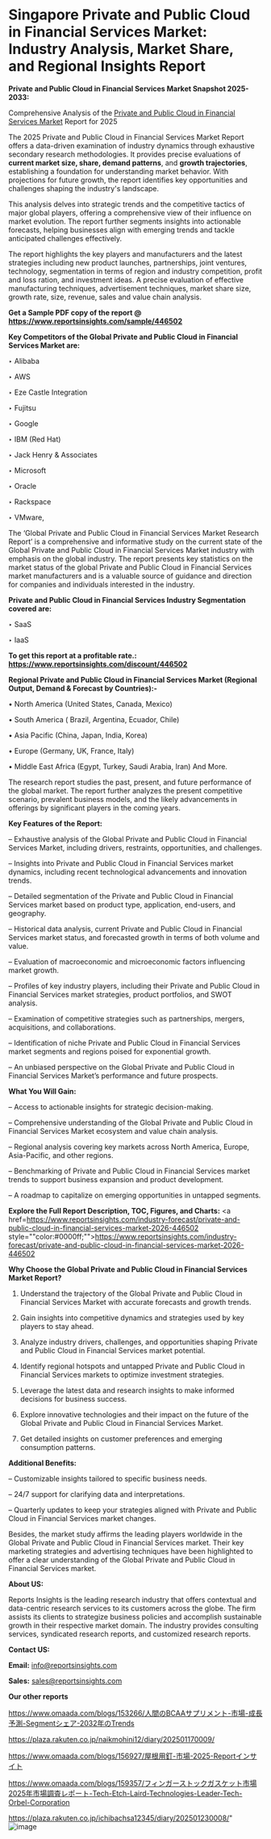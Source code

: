 # Singapore Private and Public Cloud in Financial Services Market: Industry Analysis, Market Share, and Regional Insights Report

<strong>Private and Public Cloud in Financial Services Market Snapshot 2025-2033:</strong>

Comprehensive Analysis of the <a href=https://www.reportsinsights.com/sample/446502>Private and Public Cloud in Financial Services Market</a> Report for 2025

The 2025 Private and Public Cloud in Financial Services Market Report offers a data-driven examination of industry dynamics through exhaustive secondary research methodologies. It provides precise evaluations of <strong>current market size, share, demand patterns</strong>, and <strong>growth trajectories</strong>, establishing a foundation for understanding market behavior. With projections for future growth, the report identifies key opportunities and challenges shaping the industry's landscape.

This analysis delves into strategic trends and the competitive tactics of major global players, offering a comprehensive view of their influence on market evolution. The report further segments insights into actionable forecasts, helping businesses align with emerging trends and tackle anticipated challenges effectively.

The report highlights the key players and manufacturers and the latest strategies including new product launches, partnerships, joint ventures, technology, segmentation in terms of region and industry competition, profit and loss ration, and investment ideas. A precise evaluation of effective manufacturing techniques, advertisement techniques, market share size, growth rate, size, revenue, sales and value chain analysis.

<strong>Get a Sample PDF copy of the report @ <a href=https://www.reportsinsights.com/sample/446502 style=color:#0000ff;>https://www.reportsinsights.com/sample/446502</a></strong>

<strong>Key Competitors of the Global Private and Public Cloud in Financial Services Market are:</strong>

‣ Alibaba

‣ AWS

‣ Eze Castle Integration

‣ Fujitsu

‣ Google

‣ IBM (Red Hat)

‣ Jack Henry & Associates

‣ Microsoft

‣ Oracle

‣ Rackspace

‣ VMware,

The ‘Global Private and Public Cloud in Financial Services Market Research Report’ is a comprehensive and informative study on the current state of the Global Private and Public Cloud in Financial Services Market industry with emphasis on the global industry. The report presents key statistics on the market status of the global Private and Public Cloud in Financial Services market manufacturers and is a valuable source of guidance and direction for companies and individuals interested in the industry.

<strong>Private and Public Cloud in Financial Services Industry Segmentation covered are:</strong>

‣ SaaS

‣ IaaS

<strong>To get this report at a profitable rate.: <a href=https://www.reportsinsights.com/discount/446502 style=color:#0000ff;>https://www.reportsinsights.com/discount/446502</a></strong>

<strong>Regional Private and Public Cloud in Financial Services Market (Regional Output, Demand &amp; Forecast by Countries):-</strong>

• North America (United States, Canada, Mexico)

• South America ( Brazil, Argentina, Ecuador, Chile)

• Asia Pacific (China, Japan, India, Korea)

• Europe (Germany, UK, France, Italy)

• Middle East Africa (Egypt, Turkey, Saudi Arabia, Iran) And More.

The research report studies the past, present, and future performance of the global market. The report further analyzes the present competitive scenario, prevalent business models, and the likely advancements in offerings by significant players in the coming years.

<strong>Key Features of the Report:</strong>

– Exhaustive analysis of the Global Private and Public Cloud in Financial Services Market, including drivers, restraints, opportunities, and challenges.

– Insights into Private and Public Cloud in Financial Services market dynamics, including recent technological advancements and innovation trends.

– Detailed segmentation of the Private and Public Cloud in Financial Services market based on product type, application, end-users, and geography.

– Historical data analysis, current Private and Public Cloud in Financial Services market status, and forecasted growth in terms of both volume and value.

– Evaluation of macroeconomic and microeconomic factors influencing market growth.

– Profiles of key industry players, including their Private and Public Cloud in Financial Services market strategies, product portfolios, and SWOT analysis.

– Examination of competitive strategies such as partnerships, mergers, acquisitions, and collaborations.

– Identification of niche Private and Public Cloud in Financial Services market segments and regions poised for exponential growth.

– An unbiased perspective on the Global Private and Public Cloud in Financial Services Market’s performance and future prospects.

<strong>What You Will Gain:</strong>

– Access to actionable insights for strategic decision-making.

– Comprehensive understanding of the Global Private and Public Cloud in Financial Services Market ecosystem and value chain analysis.

– Regional analysis covering key markets across North America, Europe, Asia-Pacific, and other regions.

– Benchmarking of Private and Public Cloud in Financial Services market trends to support business expansion and product development.

– A roadmap to capitalize on emerging opportunities in untapped segments.

<strong>Explore the Full Report Description, TOC, Figures, and Charts:</strong>
<a href=https://www.reportsinsights.com/industry-forecast/private-and-public-cloud-in-financial-services-market-2026-446502 style=""color:#0000ff;"">https://www.reportsinsights.com/industry-forecast/private-and-public-cloud-in-financial-services-market-2026-446502</a>

<strong>Why Choose the Global Private and Public Cloud in Financial Services Market Report?</strong>

1. Understand the trajectory of the Global Private and Public Cloud in Financial Services Market with accurate forecasts and growth trends.

2. Gain insights into competitive dynamics and strategies used by key players to stay ahead.

3. Analyze industry drivers, challenges, and opportunities shaping Private and Public Cloud in Financial Services market potential.

4. Identify regional hotspots and untapped Private and Public Cloud in Financial Services markets to optimize investment strategies.

5. Leverage the latest data and research insights to make informed decisions for business success.

6. Explore innovative technologies and their impact on the future of the Global Private and Public Cloud in Financial Services Market.

7. Get detailed insights on customer preferences and emerging consumption patterns.

<strong>Additional Benefits:</strong>

– Customizable insights tailored to specific business needs.

– 24/7 support for clarifying data and interpretations.

– Quarterly updates to keep your strategies aligned with Private and Public Cloud in Financial Services market changes.

Besides, the market study affirms the leading players worldwide in the Global Private and Public Cloud in Financial Services market. Their key marketing strategies and advertising techniques have been highlighted to offer a clear understanding of the Global Private and Public Cloud in Financial Services market.

<strong><strong>About US</strong>:</strong>

Reports Insights is the leading research industry that offers contextual and data-centric research services to its customers across the globe. The firm assists its clients to strategize business policies and accomplish sustainable growth in their respective market domain. The industry provides consulting services, syndicated research reports, and customized research reports.

<strong>Contact US:</strong>

<p class=><b>Email:</b> <a href=mailto:info@reportsinsights.com>info@reportsinsights.com</a></p>
<p class=><b>Sales:</b> <a href=mailto:sales@reportsinsights.com>sales@reportsinsights.com</a></p>

<strong>Our other reports</strong>

<a href=https://www.omaada.com/blogs/153266/人間のBCAAサプリメント-市場-成長予測-Segmentシェア-2032年のTrends>https://www.omaada.com/blogs/153266/人間のBCAAサプリメント-市場-成長予測-Segmentシェア-2032年のTrends</a>

<a href=https://plaza.rakuten.co.jp/naikmohini12/diary/202501170009/>https://plaza.rakuten.co.jp/naikmohini12/diary/202501170009/</a>

<a href=https://www.omaada.com/blogs/156927/屋根用釘-市場-2025-Reportインサイト>https://www.omaada.com/blogs/156927/屋根用釘-市場-2025-Reportインサイト</a>

<a href=https://www.omaada.com/blogs/159357/フィンガーストックガスケット市場2025年市場調査レポート-Tech-Etch-Laird-Technologies-Leader-Tech-Orbel-Corporation>https://www.omaada.com/blogs/159357/フィンガーストックガスケット市場2025年市場調査レポート-Tech-Etch-Laird-Technologies-Leader-Tech-Orbel-Corporation</a>

<a href=https://plaza.rakuten.co.jp/ichibachsa12345/diary/202501230008/>https://plaza.rakuten.co.jp/ichibachsa12345/diary/202501230008/</a>"
![image](https://github.com/user-attachments/assets/b91b3838-c0df-4798-a437-b6957321dc77)
